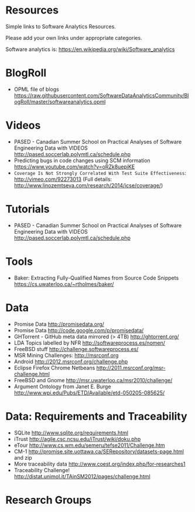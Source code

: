 Resources
=========

Simple links to Software Analytics Resources.

Please add your own links under appropriate categories.

Software analytics is: https://en.wikipedia.org/wiki/Software_analytics

BlogRoll
========

* OPML file of blogs https://raw.githubusercontent.com/SoftwareDataAnalyticsCommunity/BlogRoll/master/softwareanalytics.opml

Videos
======

*  PASED - Canadian Summer School on Practical Analyses of Software Engineering Data  with VIDEOS http://pased.soccerlab.polymtl.ca/schedule.php
*  Predicting bugs in code changes using SCM information https://www.youtube.com/watch?v=oRZk8uepiKE
* ``Coverage Is Not Strongly Correlated With Test Suite Effectiveness``: http://vimeo.com/92273013 (Full details: http://www.linozemtseva.com/research/2014/icse/coverage/)

Tutorials
=========

*  PASED - Canadian Summer School on Practical Analyses of Software Engineering Data  with VIDEOS http://pased.soccerlab.polymtl.ca/schedule.php

Tools
=========

* Baker: Extracting Fully-Qualified Names from Source Code Snippets https://cs.uwaterloo.ca/~rtholmes/baker/

Data
====

* Promise Data http://promisedata.org/
* Promise Data http://code.google.com/p/promisedata/
* GHTorrent - GitHub meta data mirrored (> 4TB) http://ghtorrent.org/
* LDA Topics labelled by NFR http://softwareprocess.es/nomen/
* FreeBSD stuff http://challenge.softwareprocess.es/
* MSR Mining Challenges: http://msrconf.org
* Android http://2012.msrconf.org/challenge.php
* Eclipse Firefox Chrome Netbeans http://2011.msrconf.org/msr-challenge.html
* FreeBSD and Gnome http://msr.uwaterloo.ca/msr2010/challenge/
* Argument Ontology from Janet E. Burge http://www.wpi.edu/Pubs/ETD/Available/etd-050205-085625/


Data: Requirements and Traceability
===================================

* SQLite http://www.sqlite.org/requirements.html
* iTrust http://agile.csc.ncsu.edu/iTrust/wiki/doku.php
* eTour http://www.cs.wm.edu/semeru/tefse2011/Challenge.htm
* CM-1 http://promise.site.uottawa.ca/SERepository/datasets-page.html and zip
* More traceability data http://www.coest.org/index.php/for-researches1
* Traceability Challenge! http://distat.unimol.it/TAinSM2012/pages/challenge.html

Research Groups
===============


